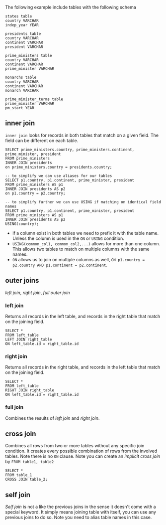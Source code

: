 The following example include tables with the following schema
```
states table 
country VARCHAR
indep_year YEAR

presidents table
country VARCHAR
continent VARCHAR
president VARCHAR

prime_ministers table
country VARCHAR
continent VARCHAR
prime_minister VARCHAR

monarchs table 
country VARCHAR
continent VARCHAR
monarch VARCHAR

prime_minister_terms table
prime_minister VARCHAR
pm_start YEAR
```

## inner join
`inner join` looks for records in both tables that match on a given field. The field can be different on each table. 

```plsql
SELECT prime_ministers.country, prime_ministers.continent, prime_minister, president
FROM prime_ministers
INNER JOIN presidents
on prime_ministers.country = presidents.country;

-- to simplify we can use aliases for our tables
SELECT p1.country, p1.continent, prime_minister, president
FROM prime_ministers AS p1
INNER JOIN presidents AS p2
on p1.country = p2.country;

-- to simplify further we can use USING if matching on identical field names
SELECT p1.country, p1.continent, prime_minister, president
FROM prime_ministers AS p1
INNER JOIN presidents AS p2
USING(country);
```
- if a column exist in both tables we need to prefix it with the table name. Unless the column is used in the `ON` or `USING` condition.
- `USING(common_col1, common_col2,...)` allows for more than one column. This allows two tables to match on multiple columns with the same names.
- `ON` allows us to join on multiple columns as well, `ON p1.country = p2.country AND p1.continent = p2.continent`.

## outer joins
_left join_, _right join_, _full outer join_

### left join
Returns all records in the left table, and records in the right table that match on the joining field.

```plsql
SELECT *
FROM left_table
LEFT JOIN right_table
ON left_table.id = right_table.id
```

### right join
Returns all records in the right table, and records in the left table that match on the joining field.

```plsql
SELECT *
FROM left_table
RIGHT JOIN right_table
ON left_table.id = right_table.id
```

### full join
Combines the results of _left join_ and _right join_.

## cross join
Combines all rows from two or more tables without any specific join condition. It creates every possible combination of rows from the involved tables. 
Note there is no `ON` clause.
Note you can create an _implicit cross join_ by `FROM table1, table2`

```plsql
SELECT *
FROM table_1
CROSS JOIN table_2;
```



## self join
_Self join_ is not a like the previous joins in the sense it doesn't come with a special keyword.
It simply means joining table with itself, you can use any previous joins to do so. 
Note you need to alias table names in this case.
```plsql

```